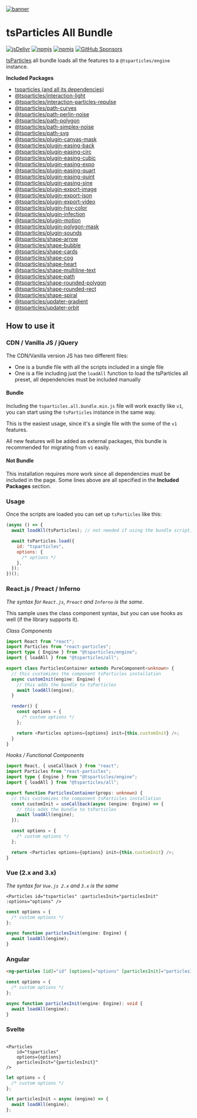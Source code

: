[![banner](https://particles.js.org/images/banner2.png)](https://particles.js.org)

# tsParticles All Bundle

[![jsDelivr](https://data.jsdelivr.com/v1/package/npm/@tsparticles/all/badge)](https://www.jsdelivr.com/package/npm/@tsparticles/all) [![npmjs](https://badge.fury.io/js/@tsparticles/all.svg)](https://www.npmjs.com/package/@tsparticles/all) [![npmjs](https://img.shields.io/npm/dt/@tsparticles/all)](https://www.npmjs.com/package/@tsparticles/all) [![GitHub Sponsors](https://img.shields.io/github/sponsors/matteobruni)](https://github.com/sponsors/matteobruni)

[tsParticles](https://github.com/matteobruni/tsparticles) all bundle loads all the features to a `@tsparticles/engine` instance.

**Included Packages**

- [tsparticles (and all its dependencies)](https://github.com/matteobruni/tsparticles/tree/main/bundles/full)
- [@tsparticles/interaction-light](https://github.com/matteobruni/tsparticles/tree/main/interactions/light)
- [@tsparticles/interaction-particles-repulse](https://github.com/matteobruni/tsparticles/tree/main/interactions/particles/repulse)
- [@tsparticles/path-curves](https://github.com/matteobruni/tsparticles/tree/main/paths/curves)
- [@tsparticles/path-perlin-noise](https://github.com/matteobruni/tsparticles/tree/main/paths/perlinNoise)
- [@tsparticles/path-polygon](https://github.com/matteobruni/tsparticles/tree/main/paths/polygon)
- [@tsparticles/path-simplex-noise](https://github.com/matteobruni/tsparticles/tree/main/paths/simplexNoise)
- [@tsparticles/path-svg](https://github.com/matteobruni/tsparticles/tree/main/paths/svg)
- [@tsparticles/plugin-canvas-mask](https://github.com/matteobruni/tsparticles/tree/main/plugins/canvasMask)
- [@tsparticles/plugin-easing-back](https://github.com/matteobruni/tsparticles/tree/main/plugins/easings/back)
- [@tsparticles/plugin-easing-circ](https://github.com/matteobruni/tsparticles/tree/main/plugins/easings/circ)
- [@tsparticles/plugin-easing-cubic](https://github.com/matteobruni/tsparticles/tree/main/plugins/easings/cubic)
- [@tsparticles/plugin-easing-expo](https://github.com/matteobruni/tsparticles/tree/main/plugins/easings/expo)
- [@tsparticles/plugin-easing-quart](https://github.com/matteobruni/tsparticles/tree/main/plugins/easings/quart)
- [@tsparticles/plugin-easing-quint](https://github.com/matteobruni/tsparticles/tree/main/plugins/easings/quint)
- [@tsparticles/plugin-easing-sine](https://github.com/matteobruni/tsparticles/tree/main/plugins/easings/sine)
- [@tsparticles/plugin-export-image](https://github.com/matteobruni/tsparticles/tree/main/plugins/exports/image)
- [@tsparticles/plugin-export-json](https://github.com/matteobruni/tsparticles/tree/main/plugins/exports/json)
- [@tsparticles/plugin-export-video](https://github.com/matteobruni/tsparticles/tree/main/plugins/exports/video)
- [@tsparticles/plugin-hsv-color](https://github.com/matteobruni/tsparticles/tree/main/plugins/hsvColor)
- [@tsparticles/plugin-infection](https://github.com/matteobruni/tsparticles/tree/main/plugins/infection)
- [@tsparticles/plugin-motion](https://github.com/matteobruni/tsparticles/tree/main/plugins/motion)
- [@tsparticles/plugin-polygon-mask](https://github.com/matteobruni/tsparticles/tree/main/plugins/polygonMask)
- [@tsparticles/plugin-sounds](https://github.com/matteobruni/tsparticles/tree/main/plugins/sounds)
- [@tsparticles/shape-arrow](https://github.com/matteobruni/tsparticles/tree/main/shapes/arrow)
- [@tsparticles/shape-bubble](https://github.com/matteobruni/tsparticles/tree/main/shapes/bubble)
- [@tsparticles/shape-cards](https://github.com/matteobruni/tsparticles/tree/main/shapes/cards)
- [@tsparticles/shape-cog](https://github.com/matteobruni/tsparticles/tree/main/shapes/cog)
- [@tsparticles/shape-heart](https://github.com/matteobruni/tsparticles/tree/main/shapes/heart)
- [@tsparticles/shape-multiline-text](https://github.com/matteobruni/tsparticles/tree/main/shapes/multiline-text)
- [@tsparticles/shape-path](https://github.com/matteobruni/tsparticles/tree/main/shapes/path)
- [@tsparticles/shape-rounded-polygon](https://github.com/matteobruni/tsparticles/tree/main/shapes/polygon)
- [@tsparticles/shape-rounded-rect](https://github.com/matteobruni/tsparticles/tree/main/shapes/rect)
- [@tsparticles/shape-spiral](https://github.com/matteobruni/tsparticles/tree/main/shapes/spiral)
- [@tsparticles/updater-gradient](https://github.com/matteobruni/tsparticles/tree/main/updaters/gradient)
- [@tsparticles/updater-orbit](https://github.com/matteobruni/tsparticles/tree/main/updaters/orbit)

## How to use it

### CDN / Vanilla JS / jQuery

The CDN/Vanilla version JS has two different files:

- One is a bundle file with all the scripts included in a single file
- One is a file including just the `loadAll` function to load the tsParticles all preset, all dependencies must be
  included manually

#### Bundle

Including the `tsparticles.all.bundle.min.js` file will work exactly like `v1`, you can start using the `tsParticles`
instance in the same way.

This is the easiest usage, since it's a single file with the some of the `v1` features.

All new features will be added as external packages, this bundle is recommended for migrating from `v1` easily.

#### Not Bundle

This installation requires more work since all dependencies must be included in the page. Some lines above are all
specified in the **Included Packages** section.

### Usage

Once the scripts are loaded you can set up `tsParticles` like this:

```javascript
(async () => {
  await loadAll(tsParticles); // not needed if using the bundle script, required for any other installation

  await tsParticles.load({
    id: "tsparticles",
    options: {
      /* options */
    },
  });
})();
```

### React.js / Preact / Inferno

_The syntax for `React.js`, `Preact` and `Inferno` is the same_.

This sample uses the class component syntax, but you can use hooks as well (if the library supports it).

_Class Components_

```typescript jsx
import React from "react";
import Particles from "react-particles";
import type { Engine } from "@tsparticles/engine";
import { loadAll } from "@tsparticles/all";

export class ParticlesContainer extends PureComponent<unknown> {
  // this customizes the component tsParticles installation
  async customInit(engine: Engine) {
    // this adds the bundle to tsParticles
    await loadAll(engine);
  }

  render() {
    const options = {
      /* custom options */
    };

    return <Particles options={options} init={this.customInit} />;
  }
}
```

_Hooks / Functional Components_

```typescript jsx
import React, { useCallback } from "react";
import Particles from "react-particles";
import type { Engine } from "@tsparticles/engine";
import { loadAll } from "@tsparticles/all";

export function ParticlesContainer(props: unknown) {
  // this customizes the component tsParticles installation
  const customInit = useCallback(async (engine: Engine) => {
    // this adds the bundle to tsParticles
    await loadAll(engine);
  });

  const options = {
    /* custom options */
  };

  return <Particles options={options} init={this.customInit} />;
}
```

### Vue (2.x and 3.x)

_The syntax for `Vue.js 2.x` and `3.x` is the same_

```vue
<Particles id="tsparticles" :particlesInit="particlesInit" :options="options" />
```

```js
const options = {
  /* custom options */
};

async function particlesInit(engine: Engine) {
  await loadAll(engine);
}
```

### Angular

```html
<ng-particles [id]="id" [options]="options" [particlesInit]="particlesInit"></ng-particles>
```

```ts
const options = {
  /* custom options */
};

async function particlesInit(engine: Engine): void {
  await loadAll(engine);
}
```

### Svelte

```sveltehtml

<Particles
    id="tsparticles"
    options={options}
    particlesInit="{particlesInit}"
/>
```

```js
let options = {
  /* custom options */
};

let particlesInit = async (engine) => {
  await loadAll(engine);
};
```
